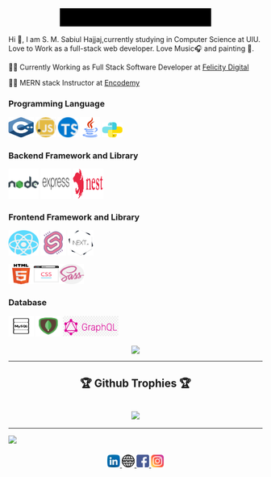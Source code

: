 

<div align="center" width="50">
    <img src="https://github.com/SabiulSabit/SabiulSabit/blob/master/gif/hello.gif" width="300" />
</div>


Hi :green_heart:, I am S. M. Sabiul Hajjaj,currently studying in Computer Science at UIU. Love to Work as a full-stack web developer. 
Love Music:headphones: and painting :art:.



🧑‍💼 Currently Working as Full Stack Software Developer at [Felicity Digital](https://felicity.digital/) 

🧑‍💼 MERN stack Instructor at [Encodemy](https://encodemy.com/) 

### Programming Language 
  

<img alt="C/C++"  width="50px" height="40px" src="https://raw.githubusercontent.com/SabiulSabit/SabiulSabit/master/img/cplus.svg" /> <img  alt="JavaScript"   width="40px" height="40px" src="https://raw.githubusercontent.com/SabiulSabit/SabiulSabit/master/img/javascript.png" /> <img  alt="TypeScript"   width="40px" height="40px" src="https://raw.githubusercontent.com/SabiulSabit/SabiulSabit/master/img/typescript.png" />  <img  alt="Java"  width="40px" height="40px" src="https://raw.githubusercontent.com/SabiulSabit/SabiulSabit/master/img/java.svg" />  <img  alt="Python"  width="40px" height="30px" src="https://raw.githubusercontent.com/SabiulSabit/SabiulSabit/master/img/python.svg" />  

### Backend Framework and Library
<img alt="node.js"  width="60px" height="60px" src="https://raw.githubusercontent.com/SabiulSabit/SabiulSabit/master/img/nodejs.png" /> <img alt="Express.js" width="60px" height="60px" src="https://raw.githubusercontent.com/SabiulSabit/SabiulSabit/master/img/express.svg" /> <img alt="Nest.js" width="60px" height="60px" src="https://raw.githubusercontent.com/SabiulSabit/SabiulSabit/master/img/nest.svg" /> 

### Frontend Framework and Library
<img alt="React.js" width="60px" height="50px" src="https://raw.githubusercontent.com/SabiulSabit/SabiulSabit/master/img/react.svg" />  <img alt="Svelte" width="50px" height="50px" src="https://raw.githubusercontent.com/SabiulSabit/SabiulSabit/master/img/svelte.png" />   <img alt="Svelte" width="50px" height="50px" src="https://raw.githubusercontent.com/SabiulSabit/SabiulSabit/master/img/next.png" /> 


<img alt="HTML"  width="50px" height="40px" src="https://raw.githubusercontent.com/SabiulSabit/SabiulSabit/master/img/html5.svg" /><img alt="CSS" width="50px" height="40px" src="https://raw.githubusercontent.com/SabiulSabit/SabiulSabit/master/img/browser.svg" /><img alt="SASS" width="50px" height="40px" src="https://raw.githubusercontent.com/SabiulSabit/SabiulSabit/master/img/sass.svg" />   


### Database
<img alt="MySQL"  width="50px" height="40px" src="https://raw.githubusercontent.com/SabiulSabit/SabiulSabit/master/img/mysql.png" /> <img alt="MongoDB" width="50px" height="40px" src="https://github.com/SabiulSabit/SabiulSabit/blob/master/img/mongodb.png?raw=true" />  <img alt="GraphQL" width="110px" height="40px" src="https://github.com/SabiulSabit/SabiulSabit/blob/master/img/graphql.png" /> 




<div align="center">
    
   <image align="center" src="https://github-readme-stats.vercel.app/api?username=sabiulsabit&show_icons=true&theme=dracula"> 
       
</div>   

---

<div align="center">  
     <h2>🏆 Github Trophies 🏆</h2> <br>
    <img src="https://github-profile-trophy.vercel.app/?username=sabiulsabit&theme=onedark"/>   
</div>

---

![](https://komarev.com/ghpvc/?username=SabiulSabit&color=c03546)
   

####

<div align="center">
  <a href="https://www.linkedin.com/in/sabiulsabit13/" target="_blank">
    <img src="https://raw.githubusercontent.com/SabiulSabit/SabiulSabit/master/img/linkedin.svg" alt="LinkedIn" width="25">
  </a>  <a href="http://www.codetohaven.com/" target="_blank">
    <img src="https://raw.githubusercontent.com/SabiulSabit/SabiulSabit/master/img/www.svg" alt="website" width="25">
  </a>   <a href="https://www.facebook.com/sabit.syed.5" target="_blank">
    <img src="https://raw.githubusercontent.com/SabiulSabit/SabiulSabit/master/img/facebook.svg" alt="Facebook" width="25">
  </a><a href="https://www.instagram.com/sabiul_sabit/" target="_blank">
    <img src="https://raw.githubusercontent.com/SabiulSabit/SabiulSabit/master/img/instagram.svg" alt="instagram" width="25">
  </a>
</div>

 

